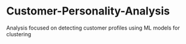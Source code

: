 # Customer-Personality-Analysis
Analysis focused on detecting customer profiles using ML models for clustering
